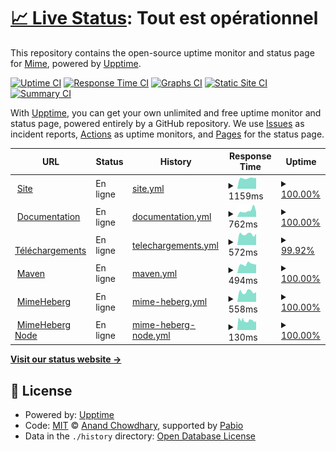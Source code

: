 # [📈 Live Status](https://status.mimedev.fr): <!--live status--> **Tout est opérationnel**

This repository contains the open-source uptime monitor and status page for [Mime](https://www.mimedev.fr), powered by [Upptime](https://github.com/upptime/upptime).

[![Uptime CI](https://github.com/Mimexe/status/workflows/Uptime%20CI/badge.svg)](https://github.com/Mimexe/status/actions?query=workflow%3A%22Uptime+CI%22)
[![Response Time CI](https://github.com/Mimexe/status/workflows/Response%20Time%20CI/badge.svg)](https://github.com/Mimexe/status/actions?query=workflow%3A%22Response+Time+CI%22)
[![Graphs CI](https://github.com/Mimexe/status/workflows/Graphs%20CI/badge.svg)](https://github.com/Mimexe/status/actions?query=workflow%3A%22Graphs+CI%22)
[![Static Site CI](https://github.com/Mimexe/status/workflows/Static%20Site%20CI/badge.svg)](https://github.com/Mimexe/status/actions?query=workflow%3A%22Static+Site+CI%22)
[![Summary CI](https://github.com/Mimexe/status/workflows/Summary%20CI/badge.svg)](https://github.com/Mimexe/status/actions?query=workflow%3A%22Summary+CI%22)

With [Upptime](https://upptime.js.org), you can get your own unlimited and free uptime monitor and status page, powered entirely by a GitHub repository. We use [Issues](https://github.com/Mimexe/status/issues) as incident reports, [Actions](https://github.com/Mimexe/status/actions) as uptime monitors, and [Pages](https://status.mimedev.fr) for the status page.

<!--start: status pages-->
<!-- This summary is generated by Upptime (https://github.com/upptime/upptime) -->
<!-- Do not edit this manually, your changes will be overwritten -->
<!-- prettier-ignore -->
| URL | Status | History | Response Time | Uptime |
| --- | ------ | ------- | ------------- | ------ |
| <img alt="" src="https://icons.duckduckgo.com/ip3/mimedev.fr.ico" height="13"> [Site](https://mimedev.fr) | En ligne | [site.yml](https://github.com/Mimexe/status/commits/HEAD/history/site.yml) | <details><summary><img alt="Response time graph" src="./graphs/site/response-time-week.png" height="20"> 1159ms</summary><br><a href="https://status.mimedev.fr/history/site"><img alt="Response time 969" src="https://img.shields.io/endpoint?url=https%3A%2F%2Fraw.githubusercontent.com%2FMimexe%2Fstatus%2FHEAD%2Fapi%2Fsite%2Fresponse-time.json"></a><br><a href="https://status.mimedev.fr/history/site"><img alt="24-hour response time 1180" src="https://img.shields.io/endpoint?url=https%3A%2F%2Fraw.githubusercontent.com%2FMimexe%2Fstatus%2FHEAD%2Fapi%2Fsite%2Fresponse-time-day.json"></a><br><a href="https://status.mimedev.fr/history/site"><img alt="7-day response time 1159" src="https://img.shields.io/endpoint?url=https%3A%2F%2Fraw.githubusercontent.com%2FMimexe%2Fstatus%2FHEAD%2Fapi%2Fsite%2Fresponse-time-week.json"></a><br><a href="https://status.mimedev.fr/history/site"><img alt="30-day response time 992" src="https://img.shields.io/endpoint?url=https%3A%2F%2Fraw.githubusercontent.com%2FMimexe%2Fstatus%2FHEAD%2Fapi%2Fsite%2Fresponse-time-month.json"></a><br><a href="https://status.mimedev.fr/history/site"><img alt="1-year response time 969" src="https://img.shields.io/endpoint?url=https%3A%2F%2Fraw.githubusercontent.com%2FMimexe%2Fstatus%2FHEAD%2Fapi%2Fsite%2Fresponse-time-year.json"></a></details> | <details><summary><a href="https://status.mimedev.fr/history/site">100.00%</a></summary><a href="https://status.mimedev.fr/history/site"><img alt="All-time uptime 99.40%" src="https://img.shields.io/endpoint?url=https%3A%2F%2Fraw.githubusercontent.com%2FMimexe%2Fstatus%2FHEAD%2Fapi%2Fsite%2Fuptime.json"></a><br><a href="https://status.mimedev.fr/history/site"><img alt="24-hour uptime 100.00%" src="https://img.shields.io/endpoint?url=https%3A%2F%2Fraw.githubusercontent.com%2FMimexe%2Fstatus%2FHEAD%2Fapi%2Fsite%2Fuptime-day.json"></a><br><a href="https://status.mimedev.fr/history/site"><img alt="7-day uptime 100.00%" src="https://img.shields.io/endpoint?url=https%3A%2F%2Fraw.githubusercontent.com%2FMimexe%2Fstatus%2FHEAD%2Fapi%2Fsite%2Fuptime-week.json"></a><br><a href="https://status.mimedev.fr/history/site"><img alt="30-day uptime 99.16%" src="https://img.shields.io/endpoint?url=https%3A%2F%2Fraw.githubusercontent.com%2FMimexe%2Fstatus%2FHEAD%2Fapi%2Fsite%2Fuptime-month.json"></a><br><a href="https://status.mimedev.fr/history/site"><img alt="1-year uptime 99.40%" src="https://img.shields.io/endpoint?url=https%3A%2F%2Fraw.githubusercontent.com%2FMimexe%2Fstatus%2FHEAD%2Fapi%2Fsite%2Fuptime-year.json"></a></details>
| <img alt="" src="https://icons.duckduckgo.com/ip3/docs.mimedev.fr.ico" height="13"> [Documentation](https://docs.mimedev.fr) | En ligne | [documentation.yml](https://github.com/Mimexe/status/commits/HEAD/history/documentation.yml) | <details><summary><img alt="Response time graph" src="./graphs/documentation/response-time-week.png" height="20"> 762ms</summary><br><a href="https://status.mimedev.fr/history/documentation"><img alt="Response time 693" src="https://img.shields.io/endpoint?url=https%3A%2F%2Fraw.githubusercontent.com%2FMimexe%2Fstatus%2FHEAD%2Fapi%2Fdocumentation%2Fresponse-time.json"></a><br><a href="https://status.mimedev.fr/history/documentation"><img alt="24-hour response time 610" src="https://img.shields.io/endpoint?url=https%3A%2F%2Fraw.githubusercontent.com%2FMimexe%2Fstatus%2FHEAD%2Fapi%2Fdocumentation%2Fresponse-time-day.json"></a><br><a href="https://status.mimedev.fr/history/documentation"><img alt="7-day response time 762" src="https://img.shields.io/endpoint?url=https%3A%2F%2Fraw.githubusercontent.com%2FMimexe%2Fstatus%2FHEAD%2Fapi%2Fdocumentation%2Fresponse-time-week.json"></a><br><a href="https://status.mimedev.fr/history/documentation"><img alt="30-day response time 781" src="https://img.shields.io/endpoint?url=https%3A%2F%2Fraw.githubusercontent.com%2FMimexe%2Fstatus%2FHEAD%2Fapi%2Fdocumentation%2Fresponse-time-month.json"></a><br><a href="https://status.mimedev.fr/history/documentation"><img alt="1-year response time 693" src="https://img.shields.io/endpoint?url=https%3A%2F%2Fraw.githubusercontent.com%2FMimexe%2Fstatus%2FHEAD%2Fapi%2Fdocumentation%2Fresponse-time-year.json"></a></details> | <details><summary><a href="https://status.mimedev.fr/history/documentation">100.00%</a></summary><a href="https://status.mimedev.fr/history/documentation"><img alt="All-time uptime 99.34%" src="https://img.shields.io/endpoint?url=https%3A%2F%2Fraw.githubusercontent.com%2FMimexe%2Fstatus%2FHEAD%2Fapi%2Fdocumentation%2Fuptime.json"></a><br><a href="https://status.mimedev.fr/history/documentation"><img alt="24-hour uptime 100.00%" src="https://img.shields.io/endpoint?url=https%3A%2F%2Fraw.githubusercontent.com%2FMimexe%2Fstatus%2FHEAD%2Fapi%2Fdocumentation%2Fuptime-day.json"></a><br><a href="https://status.mimedev.fr/history/documentation"><img alt="7-day uptime 100.00%" src="https://img.shields.io/endpoint?url=https%3A%2F%2Fraw.githubusercontent.com%2FMimexe%2Fstatus%2FHEAD%2Fapi%2Fdocumentation%2Fuptime-week.json"></a><br><a href="https://status.mimedev.fr/history/documentation"><img alt="30-day uptime 99.11%" src="https://img.shields.io/endpoint?url=https%3A%2F%2Fraw.githubusercontent.com%2FMimexe%2Fstatus%2FHEAD%2Fapi%2Fdocumentation%2Fuptime-month.json"></a><br><a href="https://status.mimedev.fr/history/documentation"><img alt="1-year uptime 99.34%" src="https://img.shields.io/endpoint?url=https%3A%2F%2Fraw.githubusercontent.com%2FMimexe%2Fstatus%2FHEAD%2Fapi%2Fdocumentation%2Fuptime-year.json"></a></details>
| <img alt="" src="https://icons.duckduckgo.com/ip3/dl.mimedev.fr.ico" height="13"> [Téléchargements](https://dl.mimedev.fr) | En ligne | [telechargements.yml](https://github.com/Mimexe/status/commits/HEAD/history/telechargements.yml) | <details><summary><img alt="Response time graph" src="./graphs/telechargements/response-time-week.png" height="20"> 572ms</summary><br><a href="https://status.mimedev.fr/history/telechargements"><img alt="Response time 554" src="https://img.shields.io/endpoint?url=https%3A%2F%2Fraw.githubusercontent.com%2FMimexe%2Fstatus%2FHEAD%2Fapi%2Ftelechargements%2Fresponse-time.json"></a><br><a href="https://status.mimedev.fr/history/telechargements"><img alt="24-hour response time 691" src="https://img.shields.io/endpoint?url=https%3A%2F%2Fraw.githubusercontent.com%2FMimexe%2Fstatus%2FHEAD%2Fapi%2Ftelechargements%2Fresponse-time-day.json"></a><br><a href="https://status.mimedev.fr/history/telechargements"><img alt="7-day response time 572" src="https://img.shields.io/endpoint?url=https%3A%2F%2Fraw.githubusercontent.com%2FMimexe%2Fstatus%2FHEAD%2Fapi%2Ftelechargements%2Fresponse-time-week.json"></a><br><a href="https://status.mimedev.fr/history/telechargements"><img alt="30-day response time 558" src="https://img.shields.io/endpoint?url=https%3A%2F%2Fraw.githubusercontent.com%2FMimexe%2Fstatus%2FHEAD%2Fapi%2Ftelechargements%2Fresponse-time-month.json"></a><br><a href="https://status.mimedev.fr/history/telechargements"><img alt="1-year response time 554" src="https://img.shields.io/endpoint?url=https%3A%2F%2Fraw.githubusercontent.com%2FMimexe%2Fstatus%2FHEAD%2Fapi%2Ftelechargements%2Fresponse-time-year.json"></a></details> | <details><summary><a href="https://status.mimedev.fr/history/telechargements">99.92%</a></summary><a href="https://status.mimedev.fr/history/telechargements"><img alt="All-time uptime 99.38%" src="https://img.shields.io/endpoint?url=https%3A%2F%2Fraw.githubusercontent.com%2FMimexe%2Fstatus%2FHEAD%2Fapi%2Ftelechargements%2Fuptime.json"></a><br><a href="https://status.mimedev.fr/history/telechargements"><img alt="24-hour uptime 99.46%" src="https://img.shields.io/endpoint?url=https%3A%2F%2Fraw.githubusercontent.com%2FMimexe%2Fstatus%2FHEAD%2Fapi%2Ftelechargements%2Fuptime-day.json"></a><br><a href="https://status.mimedev.fr/history/telechargements"><img alt="7-day uptime 99.92%" src="https://img.shields.io/endpoint?url=https%3A%2F%2Fraw.githubusercontent.com%2FMimexe%2Fstatus%2FHEAD%2Fapi%2Ftelechargements%2Fuptime-week.json"></a><br><a href="https://status.mimedev.fr/history/telechargements"><img alt="30-day uptime 99.14%" src="https://img.shields.io/endpoint?url=https%3A%2F%2Fraw.githubusercontent.com%2FMimexe%2Fstatus%2FHEAD%2Fapi%2Ftelechargements%2Fuptime-month.json"></a><br><a href="https://status.mimedev.fr/history/telechargements"><img alt="1-year uptime 99.38%" src="https://img.shields.io/endpoint?url=https%3A%2F%2Fraw.githubusercontent.com%2FMimexe%2Fstatus%2FHEAD%2Fapi%2Ftelechargements%2Fuptime-year.json"></a></details>
| <img alt="" src="https://icons.duckduckgo.com/ip3/repo.mimedev.fr.ico" height="13"> [Maven](https://repo.mimedev.fr) | En ligne | [maven.yml](https://github.com/Mimexe/status/commits/HEAD/history/maven.yml) | <details><summary><img alt="Response time graph" src="./graphs/maven/response-time-week.png" height="20"> 494ms</summary><br><a href="https://status.mimedev.fr/history/maven"><img alt="Response time 557" src="https://img.shields.io/endpoint?url=https%3A%2F%2Fraw.githubusercontent.com%2FMimexe%2Fstatus%2FHEAD%2Fapi%2Fmaven%2Fresponse-time.json"></a><br><a href="https://status.mimedev.fr/history/maven"><img alt="24-hour response time 458" src="https://img.shields.io/endpoint?url=https%3A%2F%2Fraw.githubusercontent.com%2FMimexe%2Fstatus%2FHEAD%2Fapi%2Fmaven%2Fresponse-time-day.json"></a><br><a href="https://status.mimedev.fr/history/maven"><img alt="7-day response time 494" src="https://img.shields.io/endpoint?url=https%3A%2F%2Fraw.githubusercontent.com%2FMimexe%2Fstatus%2FHEAD%2Fapi%2Fmaven%2Fresponse-time-week.json"></a><br><a href="https://status.mimedev.fr/history/maven"><img alt="30-day response time 534" src="https://img.shields.io/endpoint?url=https%3A%2F%2Fraw.githubusercontent.com%2FMimexe%2Fstatus%2FHEAD%2Fapi%2Fmaven%2Fresponse-time-month.json"></a><br><a href="https://status.mimedev.fr/history/maven"><img alt="1-year response time 557" src="https://img.shields.io/endpoint?url=https%3A%2F%2Fraw.githubusercontent.com%2FMimexe%2Fstatus%2FHEAD%2Fapi%2Fmaven%2Fresponse-time-year.json"></a></details> | <details><summary><a href="https://status.mimedev.fr/history/maven">100.00%</a></summary><a href="https://status.mimedev.fr/history/maven"><img alt="All-time uptime 99.39%" src="https://img.shields.io/endpoint?url=https%3A%2F%2Fraw.githubusercontent.com%2FMimexe%2Fstatus%2FHEAD%2Fapi%2Fmaven%2Fuptime.json"></a><br><a href="https://status.mimedev.fr/history/maven"><img alt="24-hour uptime 100.00%" src="https://img.shields.io/endpoint?url=https%3A%2F%2Fraw.githubusercontent.com%2FMimexe%2Fstatus%2FHEAD%2Fapi%2Fmaven%2Fuptime-day.json"></a><br><a href="https://status.mimedev.fr/history/maven"><img alt="7-day uptime 100.00%" src="https://img.shields.io/endpoint?url=https%3A%2F%2Fraw.githubusercontent.com%2FMimexe%2Fstatus%2FHEAD%2Fapi%2Fmaven%2Fuptime-week.json"></a><br><a href="https://status.mimedev.fr/history/maven"><img alt="30-day uptime 99.16%" src="https://img.shields.io/endpoint?url=https%3A%2F%2Fraw.githubusercontent.com%2FMimexe%2Fstatus%2FHEAD%2Fapi%2Fmaven%2Fuptime-month.json"></a><br><a href="https://status.mimedev.fr/history/maven"><img alt="1-year uptime 99.39%" src="https://img.shields.io/endpoint?url=https%3A%2F%2Fraw.githubusercontent.com%2FMimexe%2Fstatus%2FHEAD%2Fapi%2Fmaven%2Fuptime-year.json"></a></details>
| <img alt="" src="https://icons.duckduckgo.com/ip3/panel.mimedev.fr.ico" height="13"> [MimeHeberg](https://panel.mimedev.fr) | En ligne | [mime-heberg.yml](https://github.com/Mimexe/status/commits/HEAD/history/mime-heberg.yml) | <details><summary><img alt="Response time graph" src="./graphs/mime-heberg/response-time-week.png" height="20"> 558ms</summary><br><a href="https://status.mimedev.fr/history/mime-heberg"><img alt="Response time 610" src="https://img.shields.io/endpoint?url=https%3A%2F%2Fraw.githubusercontent.com%2FMimexe%2Fstatus%2FHEAD%2Fapi%2Fmime-heberg%2Fresponse-time.json"></a><br><a href="https://status.mimedev.fr/history/mime-heberg"><img alt="24-hour response time 538" src="https://img.shields.io/endpoint?url=https%3A%2F%2Fraw.githubusercontent.com%2FMimexe%2Fstatus%2FHEAD%2Fapi%2Fmime-heberg%2Fresponse-time-day.json"></a><br><a href="https://status.mimedev.fr/history/mime-heberg"><img alt="7-day response time 558" src="https://img.shields.io/endpoint?url=https%3A%2F%2Fraw.githubusercontent.com%2FMimexe%2Fstatus%2FHEAD%2Fapi%2Fmime-heberg%2Fresponse-time-week.json"></a><br><a href="https://status.mimedev.fr/history/mime-heberg"><img alt="30-day response time 590" src="https://img.shields.io/endpoint?url=https%3A%2F%2Fraw.githubusercontent.com%2FMimexe%2Fstatus%2FHEAD%2Fapi%2Fmime-heberg%2Fresponse-time-month.json"></a><br><a href="https://status.mimedev.fr/history/mime-heberg"><img alt="1-year response time 610" src="https://img.shields.io/endpoint?url=https%3A%2F%2Fraw.githubusercontent.com%2FMimexe%2Fstatus%2FHEAD%2Fapi%2Fmime-heberg%2Fresponse-time-year.json"></a></details> | <details><summary><a href="https://status.mimedev.fr/history/mime-heberg">100.00%</a></summary><a href="https://status.mimedev.fr/history/mime-heberg"><img alt="All-time uptime 99.60%" src="https://img.shields.io/endpoint?url=https%3A%2F%2Fraw.githubusercontent.com%2FMimexe%2Fstatus%2FHEAD%2Fapi%2Fmime-heberg%2Fuptime.json"></a><br><a href="https://status.mimedev.fr/history/mime-heberg"><img alt="24-hour uptime 100.00%" src="https://img.shields.io/endpoint?url=https%3A%2F%2Fraw.githubusercontent.com%2FMimexe%2Fstatus%2FHEAD%2Fapi%2Fmime-heberg%2Fuptime-day.json"></a><br><a href="https://status.mimedev.fr/history/mime-heberg"><img alt="7-day uptime 100.00%" src="https://img.shields.io/endpoint?url=https%3A%2F%2Fraw.githubusercontent.com%2FMimexe%2Fstatus%2FHEAD%2Fapi%2Fmime-heberg%2Fuptime-week.json"></a><br><a href="https://status.mimedev.fr/history/mime-heberg"><img alt="30-day uptime 99.16%" src="https://img.shields.io/endpoint?url=https%3A%2F%2Fraw.githubusercontent.com%2FMimexe%2Fstatus%2FHEAD%2Fapi%2Fmime-heberg%2Fuptime-month.json"></a><br><a href="https://status.mimedev.fr/history/mime-heberg"><img alt="1-year uptime 99.60%" src="https://img.shields.io/endpoint?url=https%3A%2F%2Fraw.githubusercontent.com%2FMimexe%2Fstatus%2FHEAD%2Fapi%2Fmime-heberg%2Fuptime-year.json"></a></details>
| <img alt="" src="https://icons.duckduckgo.com/ip3/null.ico" height="13"> [MimeHeberg Node](node.mimedev.fr) | En ligne | [mime-heberg-node.yml](https://github.com/Mimexe/status/commits/HEAD/history/mime-heberg-node.yml) | <details><summary><img alt="Response time graph" src="./graphs/mime-heberg-node/response-time-week.png" height="20"> 130ms</summary><br><a href="https://status.mimedev.fr/history/mime-heberg-node"><img alt="Response time 136" src="https://img.shields.io/endpoint?url=https%3A%2F%2Fraw.githubusercontent.com%2FMimexe%2Fstatus%2FHEAD%2Fapi%2Fmime-heberg-node%2Fresponse-time.json"></a><br><a href="https://status.mimedev.fr/history/mime-heberg-node"><img alt="24-hour response time 123" src="https://img.shields.io/endpoint?url=https%3A%2F%2Fraw.githubusercontent.com%2FMimexe%2Fstatus%2FHEAD%2Fapi%2Fmime-heberg-node%2Fresponse-time-day.json"></a><br><a href="https://status.mimedev.fr/history/mime-heberg-node"><img alt="7-day response time 130" src="https://img.shields.io/endpoint?url=https%3A%2F%2Fraw.githubusercontent.com%2FMimexe%2Fstatus%2FHEAD%2Fapi%2Fmime-heberg-node%2Fresponse-time-week.json"></a><br><a href="https://status.mimedev.fr/history/mime-heberg-node"><img alt="30-day response time 139" src="https://img.shields.io/endpoint?url=https%3A%2F%2Fraw.githubusercontent.com%2FMimexe%2Fstatus%2FHEAD%2Fapi%2Fmime-heberg-node%2Fresponse-time-month.json"></a><br><a href="https://status.mimedev.fr/history/mime-heberg-node"><img alt="1-year response time 136" src="https://img.shields.io/endpoint?url=https%3A%2F%2Fraw.githubusercontent.com%2FMimexe%2Fstatus%2FHEAD%2Fapi%2Fmime-heberg-node%2Fresponse-time-year.json"></a></details> | <details><summary><a href="https://status.mimedev.fr/history/mime-heberg-node">100.00%</a></summary><a href="https://status.mimedev.fr/history/mime-heberg-node"><img alt="All-time uptime 99.56%" src="https://img.shields.io/endpoint?url=https%3A%2F%2Fraw.githubusercontent.com%2FMimexe%2Fstatus%2FHEAD%2Fapi%2Fmime-heberg-node%2Fuptime.json"></a><br><a href="https://status.mimedev.fr/history/mime-heberg-node"><img alt="24-hour uptime 100.00%" src="https://img.shields.io/endpoint?url=https%3A%2F%2Fraw.githubusercontent.com%2FMimexe%2Fstatus%2FHEAD%2Fapi%2Fmime-heberg-node%2Fuptime-day.json"></a><br><a href="https://status.mimedev.fr/history/mime-heberg-node"><img alt="7-day uptime 100.00%" src="https://img.shields.io/endpoint?url=https%3A%2F%2Fraw.githubusercontent.com%2FMimexe%2Fstatus%2FHEAD%2Fapi%2Fmime-heberg-node%2Fuptime-week.json"></a><br><a href="https://status.mimedev.fr/history/mime-heberg-node"><img alt="30-day uptime 99.03%" src="https://img.shields.io/endpoint?url=https%3A%2F%2Fraw.githubusercontent.com%2FMimexe%2Fstatus%2FHEAD%2Fapi%2Fmime-heberg-node%2Fuptime-month.json"></a><br><a href="https://status.mimedev.fr/history/mime-heberg-node"><img alt="1-year uptime 99.56%" src="https://img.shields.io/endpoint?url=https%3A%2F%2Fraw.githubusercontent.com%2FMimexe%2Fstatus%2FHEAD%2Fapi%2Fmime-heberg-node%2Fuptime-year.json"></a></details>

<!--end: status pages-->

[**Visit our status website →**](https://status.mimedev.fr)

## 📄 License

- Powered by: [Upptime](https://github.com/upptime/upptime)
- Code: [MIT](./LICENSE) © [Anand Chowdhary](https://anandchowdhary.com), supported by [Pabio](https://pabio.com)
- Data in the `./history` directory: [Open Database License](https://opendatacommons.org/licenses/odbl/1-0/)
